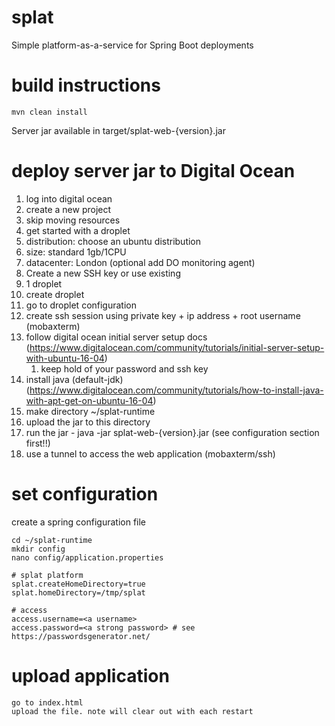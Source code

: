 # splat

Simple platform-as-a-service for Spring Boot deployments

# build instructions

    mvn clean install

Server jar available in target/splat-web-{version}.jar

# deploy server jar to Digital Ocean

1. log into digital ocean
2. create a new project
3. skip moving resources
4. get started with a droplet
5. distribution: choose an ubuntu distribution
6. size: standard 1gb/1CPU
7. datacenter: London (optional add DO monitoring agent)
8. Create a new SSH key or use existing
9. 1 droplet 
10. create droplet
11. go to droplet configuration
12. create ssh session using private key + ip address + root username (mobaxterm)
13. follow digital ocean initial server setup docs (https://www.digitalocean.com/community/tutorials/initial-server-setup-with-ubuntu-16-04)
    1. keep hold of your password and ssh key
14. install java (default-jdk) (https://www.digitalocean.com/community/tutorials/how-to-install-java-with-apt-get-on-ubuntu-16-04)
15. make directory ~/splat-runtime
16. upload the jar to this directory
17. run the jar - java -jar splat-web-{version}.jar (see configuration section first!!)
18. use a tunnel to access the web application (mobaxterm/ssh)

# set configuration

create a spring configuration file

	cd ~/splat-runtime
	mkdir config
	nano config/application.properties

	# splat platform
	splat.createHomeDirectory=true
	splat.homeDirectory=/tmp/splat
	
	# access
	access.username=<a username>
	access.password=<a strong password> # see https://passwordsgenerator.net/

# upload application

	go to index.html
	upload the file. note will clear out with each restart
